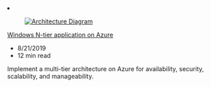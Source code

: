 <!-- This file is automatically generated by build/architectures/build_index.py. Any updates will be lost. -->

<!-- markdownlint-disable MD033 -->

<li class="grid-item item-column" data-categories="Databases Web Management and Governance ">
<article class="card">
    <div class="card-header has-margin-bottom-none" aria-hidden="true">
        <figure class="image diagram has-height-175 has-overflow-hidden level">
            <a href="/azure/architecture/reference-architectures/n-tier/n-tier-sql-server"><img src="/azure/architecture/browse/thumbs/n-tier-sql-server.png" class="diagram" alt="Architecture Diagram" data-linktype="relative-path"></a>
        </figure>
    </div>
    <div class="card-content">
        <a class="card-content-title has-margin-top-none" href="/azure/architecture/reference-architectures/n-tier/n-tier-sql-server">
            <p>Windows N-tier application on Azure</p>
        </a>
        <ul class="card-content-metadata">
            <li>8/21/2019</li>
            <li>12 min read</li>
        </ul>
        <p class="card-content-description">Implement a multi-tier architecture on Azure for availability, security, scalability, and manageability.</p>
        <div class="bottom-to-top-fade is-hidden-mobile"></div>
    </div>
</article>
</li>
